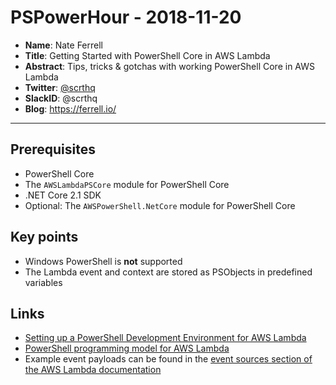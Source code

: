 # PSPowerHour - 2018-11-20

* **Name**: Nate Ferrell
* **Title**: Getting Started with PowerShell Core in AWS Lambda
* **Abstract**: Tips, tricks & gotchas with working PowerShell Core in AWS Lambda
* **Twitter**: [@scrthq](https://twitter.com/scrthq)
* **SlackID**: @scrthq
* **Blog**: https://ferrell.io/

***

## Prerequisites

* PowerShell Core
* The `AWSLambdaPSCore` module for PowerShell Core
* .NET Core 2.1 SDK
* Optional: The `AWSPowerShell.NetCore` module for PowerShell Core

## Key points

* Windows PowerShell is **not** supported
* The Lambda event and context are stored as PSObjects in predefined variables

## Links

* [Setting up a PowerShell Development Environment for AWS Lambda](https://docs.aws.amazon.com/lambda/latest/dg/lambda-powershell-setup-dev-environment.html)
* [PowerShell programming model for AWS Lambda](https://docs.aws.amazon.com/lambda/latest/dg/powershell-programming-model.html)
* Example event payloads can be found in the [event sources section of the AWS Lambda documentation](https://docs.aws.amazon.com/lambda/latest/dg/eventsources.html)
